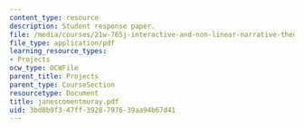 ```yaml
---
content_type: resource
description: Student response paper.
file: /media/courses/21w-765j-interactive-and-non-linear-narrative-theory-and-practice-spring-2004/3bd8b9f347ff3928797639aa94b67d41_janescomentmuray.pdf
file_type: application/pdf
learning_resource_types:
- Projects
ocw_type: OCWFile
parent_title: Projects
parent_type: CourseSection
resourcetype: Document
title: janescomentmuray.pdf
uid: 3bd8b9f3-47ff-3928-7976-39aa94b67d41
---
```

